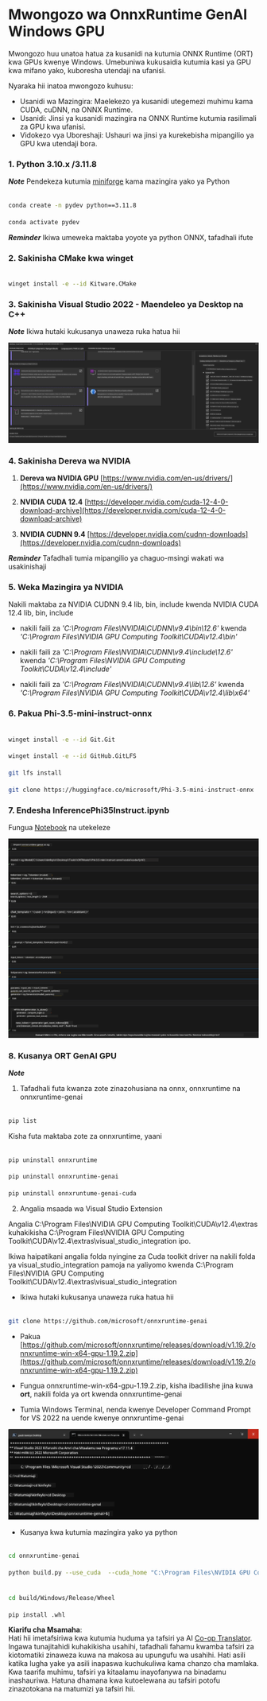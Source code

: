<!--
CO_OP_TRANSLATOR_METADATA:
{
  "original_hash": "b066fc29c1b2129df84e027cb75119ce",
  "translation_date": "2025-07-17T02:46:11+00:00",
  "source_file": "md/02.Application/01.TextAndChat/Phi3/ORTWindowGPUGuideline.md",
  "language_code": "sw"
}
-->
# **Mwongozo wa OnnxRuntime GenAI Windows GPU**

Mwongozo huu unatoa hatua za kusanidi na kutumia ONNX Runtime (ORT) kwa GPUs kwenye Windows. Umebuniwa kukusaidia kutumia kasi ya GPU kwa mifano yako, kuboresha utendaji na ufanisi.

Nyaraka hii inatoa mwongozo kuhusu:

- Usanidi wa Mazingira: Maelekezo ya kusanidi utegemezi muhimu kama CUDA, cuDNN, na ONNX Runtime.
- Usanidi: Jinsi ya kusanidi mazingira na ONNX Runtime kutumia rasilimali za GPU kwa ufanisi.
- Vidokezo vya Uboreshaji: Ushauri wa jinsi ya kurekebisha mipangilio ya GPU kwa utendaji bora.

### **1. Python 3.10.x /3.11.8**

   ***Note*** Pendekeza kutumia [miniforge](https://github.com/conda-forge/miniforge/releases/latest/download/Miniforge3-Windows-x86_64.exe) kama mazingira yako ya Python

   ```bash

   conda create -n pydev python==3.11.8

   conda activate pydev

   ```

   ***Reminder*** Ikiwa umeweka maktaba yoyote ya python ONNX, tafadhali ifute

### **2. Sakinisha CMake kwa winget**

   ```bash

   winget install -e --id Kitware.CMake

   ```

### **3. Sakinisha Visual Studio 2022 - Maendeleo ya Desktop na C++**

   ***Note*** Ikiwa hutaki kukusanya unaweza ruka hatua hii

![CPP](../../../../../../translated_images/01.42f52a2b2aedff029e1c9beb13d2b09fcdab284ffd5fa8f3d7ac3cef5f347ad2.sw.png)

### **4. Sakinisha Dereva wa NVIDIA**

1. **Dereva wa NVIDIA GPU**  [https://www.nvidia.com/en-us/drivers/](https://www.nvidia.com/en-us/drivers/)

2. **NVIDIA CUDA 12.4** [https://developer.nvidia.com/cuda-12-4-0-download-archive](https://developer.nvidia.com/cuda-12-4-0-download-archive)

3. **NVIDIA CUDNN 9.4**  [https://developer.nvidia.com/cudnn-downloads](https://developer.nvidia.com/cudnn-downloads)

***Reminder*** Tafadhali tumia mipangilio ya chaguo-msingi wakati wa usakinishaji

### **5. Weka Mazingira ya NVIDIA**

Nakili maktaba za NVIDIA CUDNN 9.4 lib, bin, include kwenda NVIDIA CUDA 12.4 lib, bin, include

- nakili faili za *'C:\Program Files\NVIDIA\CUDNN\v9.4\bin\12.6'* kwenda  *'C:\Program Files\NVIDIA GPU Computing Toolkit\CUDA\v12.4\bin'*

- nakili faili za *'C:\Program Files\NVIDIA\CUDNN\v9.4\include\12.6'* kwenda  *'C:\Program Files\NVIDIA GPU Computing Toolkit\CUDA\v12.4\include'*

- nakili faili za *'C:\Program Files\NVIDIA\CUDNN\v9.4\lib\12.6'* kwenda  *'C:\Program Files\NVIDIA GPU Computing Toolkit\CUDA\v12.4\lib\x64'*

### **6. Pakua Phi-3.5-mini-instruct-onnx**

   ```bash

   winget install -e --id Git.Git

   winget install -e --id GitHub.GitLFS

   git lfs install

   git clone https://huggingface.co/microsoft/Phi-3.5-mini-instruct-onnx

   ```

### **7. Endesha InferencePhi35Instruct.ipynb**

   Fungua [Notebook](../../../../../../code/09.UpdateSamples/Aug/ortgpu-phi35-instruct.ipynb) na utekeleze

![RESULT](../../../../../../translated_images/02.b9b06996cf7255d5e5ee19a703c4352f4a96dd7a1068b2af227eda1f3104bfa0.sw.png)

### **8. Kusanya ORT GenAI GPU**

   ***Note*** 
   
   1. Tafadhali futa kwanza zote zinazohusiana na onnx, onnxruntime na onnxruntime-genai

   ```bash

   pip list 
   
   ```

   Kisha futa maktaba zote za onnxruntime, yaani 

   ```bash

   pip uninstall onnxruntime

   pip uninstall onnxruntime-genai

   pip uninstall onnxruntume-genai-cuda
   
   ```

   2. Angalia msaada wa Visual Studio Extension

   Angalia C:\Program Files\NVIDIA GPU Computing Toolkit\CUDA\v12.4\extras kuhakikisha C:\Program Files\NVIDIA GPU Computing Toolkit\CUDA\v12.4\extras\visual_studio_integration ipo. 
   
   Ikiwa haipatikani angalia folda nyingine za Cuda toolkit driver na nakili folda ya visual_studio_integration pamoja na yaliyomo kwenda C:\Program Files\NVIDIA GPU Computing Toolkit\CUDA\v12.4\extras\visual_studio_integration

   - Ikiwa hutaki kukusanya unaweza ruka hatua hii

   ```bash

   git clone https://github.com/microsoft/onnxruntime-genai

   ```

   - Pakua [https://github.com/microsoft/onnxruntime/releases/download/v1.19.2/onnxruntime-win-x64-gpu-1.19.2.zip](https://github.com/microsoft/onnxruntime/releases/download/v1.19.2/onnxruntime-win-x64-gpu-1.19.2.zip)

   - Fungua onnxruntime-win-x64-gpu-1.19.2.zip, kisha ibadilishe jina kuwa **ort**, nakili folda ya ort kwenda onnxruntime-genai

   - Tumia Windows Terminal, nenda kwenye Developer Command Prompt for VS 2022 na uende kwenye onnxruntime-genai

![RESULT](../../../../../../translated_images/03.b83ce473d5ff9b9b94670a1b26fdb66a05320d534cbee2762f64e52fd12ef9c9.sw.png)

   - Kusanya kwa kutumia mazingira yako ya python

   ```bash

   cd onnxruntime-genai

   python build.py --use_cuda  --cuda_home "C:\Program Files\NVIDIA GPU Computing Toolkit\CUDA\v12.4" --config Release
 

   cd build/Windows/Release/Wheel

   pip install .whl

   ```

**Kiarifu cha Msamaha**:  
Hati hii imetafsiriwa kwa kutumia huduma ya tafsiri ya AI [Co-op Translator](https://github.com/Azure/co-op-translator). Ingawa tunajitahidi kuhakikisha usahihi, tafadhali fahamu kwamba tafsiri za kiotomatiki zinaweza kuwa na makosa au upungufu wa usahihi. Hati asili katika lugha yake ya asili inapaswa kuchukuliwa kama chanzo cha mamlaka. Kwa taarifa muhimu, tafsiri ya kitaalamu inayofanywa na binadamu inashauriwa. Hatuna dhamana kwa kutoelewana au tafsiri potofu zinazotokana na matumizi ya tafsiri hii.